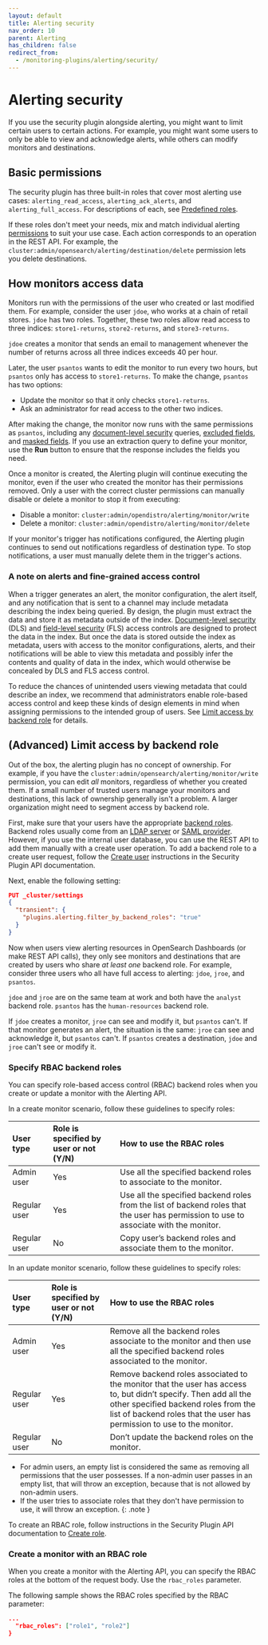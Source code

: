 ```yaml
---
layout: default
title: Alerting security
nav_order: 10
parent: Alerting
has_children: false
redirect_from:
  - /monitoring-plugins/alerting/security/
---
```


# Alerting security

If you use the security plugin alongside alerting, you might want to limit certain users to certain actions. For example, you might want some users to only be able to view and acknowledge alerts, while others can modify monitors and destinations.


## Basic permissions

The security plugin has three built-in roles that cover most alerting use cases: `alerting_read_access`, `alerting_ack_alerts`, and `alerting_full_access`. For descriptions of each, see [Predefined roles]({{site.url}}{{site.baseurl}}/security/access-control/users-roles#predefined-roles).

If these roles don't meet your needs, mix and match individual alerting [permissions]({{site.url}}{{site.baseurl}}/security/access-control/permissions/) to suit your use case. Each action corresponds to an operation in the REST API. For example, the `cluster:admin/opensearch/alerting/destination/delete` permission lets you delete destinations.


## How monitors access data

Monitors run with the permissions of the user who created or last modified them. For example, consider the user `jdoe`, who works at a chain of retail stores. `jdoe` has two roles. Together, these two roles allow read access to three indices: `store1-returns`, `store2-returns`, and `store3-returns`.

`jdoe` creates a monitor that sends an email to management whenever the number of returns across all three indices exceeds 40 per hour.

Later, the user `psantos` wants to edit the monitor to run every two hours, but `psantos` only has access to `store1-returns`. To make the change, `psantos` has two options:

- Update the monitor so that it only checks `store1-returns`.
- Ask an administrator for read access to the other two indices.

After making the change, the monitor now runs with the same permissions as `psantos`, including any [document-level security]({{site.url}}{{site.baseurl}}/security/access-control/document-level-security/) queries, [excluded fields]({{site.url}}{{site.baseurl}}/security/access-control/field-level-security/), and [masked fields]({{site.url}}{{site.baseurl}}/security/access-control/field-masking/). If you use an extraction query to define your monitor, use the **Run** button to ensure that the response includes the fields you need.

Once a monitor is created, the Alerting plugin will continue executing the monitor, even if the user who created the monitor has their permissions removed. Only a user with the correct cluster permissions can manually disable or delete a monitor to stop it from executing:

- Disable a monitor: `cluster:admin/opendistro/alerting/monitor/write`
- Delete a monitor: `cluster:admin/opendistro/alerting/monitor/delete`

If your monitor's trigger has notifications configured, the Alerting plugin continues to send out notifications regardless of destination type. To stop notifications, a user must manually delete them in the trigger's actions.

### A note on alerts and fine-grained access control

When a trigger generates an alert, the monitor configuration, the alert itself, and any notification that is sent to a channel may include metadata describing the index being queried. By design, the plugin must extract the data and store it as metadata outside of the index. [Document-level security]({{site.url}}{{site.baseurl}}/security/access-control/document-level-security) (DLS) and [field-level security]({{site.url}}{{site.baseurl}}/security/access-control/field-level-security) (FLS) access controls are designed to protect the data in the index. But once the data is stored outside the index as metadata, users with access to the monitor configurations, alerts, and their notifications will be able to view this metadata and possibly infer the contents and quality of data in the index, which would otherwise be concealed by DLS and FLS access control.

To reduce the chances of unintended users viewing metadata that could describe an index, we recommend that administrators enable role-based access control and keep these kinds of design elements in mind when assigning permissions to the intended group of users. See [Limit access by backend role](#advanced-limit-access-by-backend-role) for details.

## (Advanced) Limit access by backend role

Out of the box, the alerting plugin has no concept of ownership. For example, if you have the `cluster:admin/opensearch/alerting/monitor/write` permission, you can edit *all* monitors, regardless of whether you created them. If a small number of trusted users manage your monitors and destinations, this lack of ownership generally isn't a problem. A larger organization might need to segment access by backend role.

First, make sure that your users have the appropriate [backend roles]({{site.url}}{{site.baseurl}}/security/access-control/index/). Backend roles usually come from an [LDAP server]({{site.url}}{{site.baseurl}}/security/configuration/ldap/) or [SAML provider]({{site.url}}{{site.baseurl}}/security/configuration/saml/). However, if you use the internal user database, you can use the REST API to add them manually with a create user operation. To add a backend role to a create user request, follow the [Create user]({{site.url}}{{site.baseurl}}/security/access-control/api#create-user) instructions in the Security Plugin API documentation.

Next, enable the following setting:

```json
PUT _cluster/settings
{
  "transient": {
    "plugins.alerting.filter_by_backend_roles": "true"
  }
}
```

Now when users view alerting resources in OpenSearch Dashboards (or make REST API calls), they only see monitors and destinations that are created by users who share *at least one* backend role. For example, consider three users who all have full access to alerting: `jdoe`, `jroe`, and `psantos`.

`jdoe` and `jroe` are on the same team at work and both have the `analyst` backend role. `psantos` has the `human-resources` backend role.

If `jdoe` creates a monitor, `jroe` can see and modify it, but `psantos` can't. If that monitor generates an alert, the situation is the same: `jroe` can see and acknowledge it, but `psantos` can't. If `psantos` creates a destination, `jdoe` and `jroe` can't see or modify it.

<!-- ## (Advanced) Limit access by individual

If you only want users to be able to see and modify their own monitors and destinations, duplicate the `alerting_full_access` role and add the following [DLS query]({{site.url}}{{site.baseurl}}/security/access-control/document-level-security/) to it:

```json
{
  "bool": {
    "should": [{
      "match": {
        "monitor.created_by": "${user.name}"
      }
    }, {
      "match": {
        "destination.created_by": "${user.name}"
      }
    }]
  }
}
```

Then, use this new role for all alerting users. -->

### Specify RBAC backend roles

You can specify role-based access control (RBAC) backend roles when you create or update a monitor with the Alerting API.

In a create monitor scenario, follow these guidelines to specify roles:

User type  | Role is specified by user or not (Y/N) | How to use the RBAC roles
:--- | :--- | :---
Admin user | Yes | Use all the specified backend roles to associate to the monitor.
Regular user | Yes | Use all the specified backend roles from the list of backend roles that the user has permission to use to associate with the monitor.
Regular user | No | Copy user’s backend roles and associate them to the monitor.

In an update monitor scenario, follow these guidelines to specify roles:

User type  | Role is specified by user or not (Y/N) | How to use the RBAC roles
:--- | :--- | :---
Admin user | Yes | Remove all the backend roles associate to the monitor and then use all the specified backend roles associated to the monitor.
Regular user | Yes | Remove backend roles associated to the monitor that the user has access to, but didn’t specify. Then add all the other specified backend roles from the list of backend roles that the user has permission to use to the monitor.
Regular user | No | Don’t update the backend roles on the monitor.

- For admin users, an empty list is considered the same as removing all permissions that the user possesses. If a non-admin user passes in an empty list, that will throw an exception, because that is not allowed by non-admin users.
- If the user tries to associate roles that they don't have permission to use, it will throw an exception.
{: .note }

To create an RBAC role, follow instructions in the Security Plugin API documentation to [Create role]({{site.url}}{{site.baseurl}}/security/access-control/api#create-role).
### Create a monitor with an RBAC role

When you create a monitor with the Alerting API, you can specify the RBAC roles at the bottom of the request body. Use the `rbac_roles` parameter.

The following sample shows the RBAC roles specified by the RBAC parameter:

```json
... 
  "rbac_roles": ["role1", "role2"]
}
```


